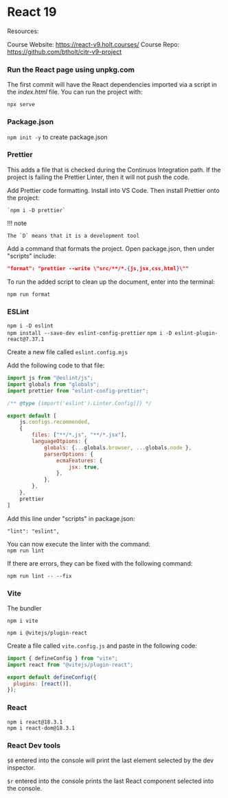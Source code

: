 # React 19  

Resources:  

Course Website: <https://react-v9.holt.courses/>
Course Repo: <https://github.com/btholt/citr-v9-project>  


### Run the React page using unpkg.com  

The first commit will have the React dependencies imported via a script in the 
*index.html* file. You can run the project with:  

`npx serve`  

### Package.json

`npm init -y` to create package.json  

### Prettier

This adds a file that is checked during the Continuos Integration path. If the 
project is failing the Prettier Linter, then it will not push the code.  

Add Prettier code formatting. Install into VS Code. Then install Prettier onto 
the project:   

	`npm i -D prettier`  

!!! note

    The `D` means that it is a development tool     

Add a command that formats the project. Open package.json, then under "scripts" 
include:  

``` json title="package.json"  
"format": "prettier --write \"src/**/*.{js,jsx,css,html}\""
```  

To run the added script to clean up the document, enter into the terminal:  

```
npm run format  
```  

### ESLint  

`npm i -D eslint`  
`npm install --save-dev eslint-config-prettier`
`npm i -D eslint-plugin-react@7.37.1`  

Create a new file called `eslint.config.mjs`  

Add the following code to that file:  

```js  
import js from "@eslint/js";
import globals from "globals"; 
import prettier from "eslint-config-prettier";  

/** @type {import('eslint').Linter.Config[]} */

export default [
    js.configs.recommended,
    {
        files: ["**/*.js", "**/*.jsx"],
        languageOtpions: {
            globals: {...globals.browser, ...globals.node },
            parserOptions: {
                ecmaFeatures: {
                    jsx: true,
                },
            },
        },
    },
    prettier
]
```

Add this line under "scripts" in package.json:  

`"lint": "eslint",`  

You can now execute the linter with the command:  
`npm run lint`  

If there are errors, they can be fixed with the following command:  

`npm run lint -- --fix`

### Vite

The bundler  

`npm i vite`  

`npm i @vitejs/plugin-react`  


Create a file called `vite.config.js` and paste in the following code:  

```js  
import { defineConfig } from "vite";
import react from "@vitejs/plugin-react";

export default defineConfig({
  plugins: [react()],
});  
```  

### React  

`npm i react@18.3.1`  
`npm i react-dom@18.3.1`  
 

### React Dev tools  

`$0` entered into the console will print the last element selected by the dev 
inspector.  

`$r` entered into the console prints the last React component selected into the 
console.  


